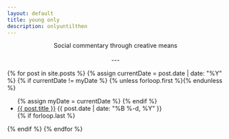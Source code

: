 ```yaml
---
layout: default
title: young only
description: onlyuntilthen
---
```


<p style="text-align:center">Social commentary through creative means
<br/>
<br/>---</p>
<section class="archive-post-list" style="align:center">
   {% for post in site.posts %}
       {% assign currentDate = post.date | date: "%Y" %}
       {% if currentDate != myDate %}
           {% unless forloop.first %}</ul>{% endunless %}
           <ul>
           {% assign myDate = currentDate %}
       {% endif %}
       <li>
       <span class="title" style="text-transform:lowercase"><a href="{{ site.baseurl }}{{ post.url }}">{{ post.title }}</a></span>
       <span class="date">{{ post.date | date: "%B %-d, %Y" }}</span>
       </li>
       {% if forloop.last %}</ul>{% endif %}
   {% endfor %}

</section>
